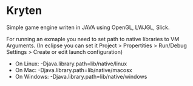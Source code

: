 # Kryten
Simple game engine writen in JAVA using OpenGL, LWJGL, Slick.

For running an exmaple you need to set path to native libraries to VM Arguments. (In eclipse you can set it Project > Propertities > Run/Debug Settings > Create or edit launch configuration)

- On Linux: -Djava.library.path=lib/native/linux
- On Mac: -Djava.library.path=lib/native/macosx
- On Windows: -Djava.library.path=lib/native/windows
  
